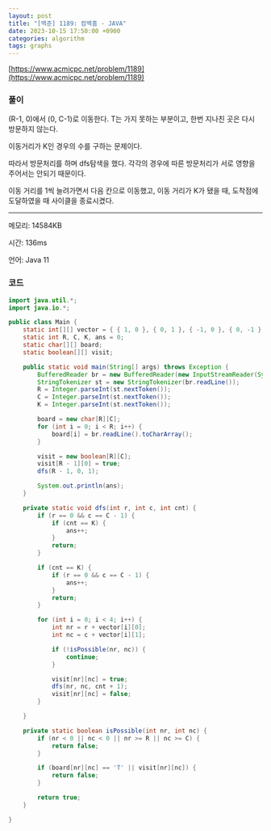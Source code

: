 ```yaml
---
layout: post
title: "[백준] 1189: 컴백홈 - JAVA"
date: 2023-10-15 17:50:00 +0900
categories: algorithm
tags: graphs
---
```


[https://www.acmicpc.net/problem/1189](https://www.acmicpc.net/problem/1189)

### 풀이

(R-1, 0)에서 (0, C-1)로 이동한다. T는 가지 못하는 부분이고, 한번 지나친 곳은 다시 방문하지 않는다.

이동거리가 K인 경우의 수를 구하는 문제이다.

따라서 방문처리를 하며 dfs탐색을 했다. 각각의 경우에 따른 방문처리가 서로 영향을 주어서는 안되기 때문이다.

이동 거리를 1씩 늘려가면서 다음 칸으로 이동했고, 이동 거리가 K가 됐을 때, 도착점에 도달하였을 때 사이클을 종료시켰다.

---

메모리: 14584KB

시간: 136ms

언어: Java 11

### 코드

```java
import java.util.*;
import java.io.*;

public class Main {
    static int[][] vector = { { 1, 0 }, { 0, 1 }, { -1, 0 }, { 0, -1 } };
    static int R, C, K, ans = 0;
    static char[][] board;
    static boolean[][] visit;

    public static void main(String[] args) throws Exception {
        BufferedReader br = new BufferedReader(new InputStreamReader(System.in));
        StringTokenizer st = new StringTokenizer(br.readLine());
        R = Integer.parseInt(st.nextToken());
        C = Integer.parseInt(st.nextToken());
        K = Integer.parseInt(st.nextToken());

        board = new char[R][C];
        for (int i = 0; i < R; i++) {
            board[i] = br.readLine().toCharArray();
        }

        visit = new boolean[R][C];
        visit[R - 1][0] = true;
        dfs(R - 1, 0, 1);

        System.out.println(ans);
    }

    private static void dfs(int r, int c, int cnt) {
        if (r == 0 && c == C - 1) {
            if (cnt == K) {
                ans++;
            }
            return;
        }

        if (cnt == K) {
            if (r == 0 && c == C - 1) {
                ans++;
            }
            return;
        }

        for (int i = 0; i < 4; i++) {
            int nr = r + vector[i][0];
            int nc = c + vector[i][1];

            if (!isPossible(nr, nc)) {
                continue;
            }

            visit[nr][nc] = true;
            dfs(nr, nc, cnt + 1);
            visit[nr][nc] = false;
        }

    }

    private static boolean isPossible(int nr, int nc) {
        if (nr < 0 || nc < 0 || nr >= R || nc >= C) {
            return false;
        }

        if (board[nr][nc] == 'T' || visit[nr][nc]) {
            return false;
        }

        return true;
    }

}
```
